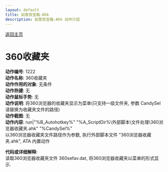 ```yaml
---
layout: default
title: 如意百宝箱-Ahk
description: 如意百宝箱-Ahk 动作介绍
---
```

<link rel="stylesheet" href="../actions/css/atom-one-light.min.css">
<script src="../actions/js/highlight.min.js"></script>
<script>hljs.highlightAll();</script>

[返回主页](../index.md)

# [](#header-2) 360收藏夹

**动作编号**: 1222  
**动作名称**: 360收藏夹  
**动作作用的对象**: 无条件  
**动作热键**: 无  
**动作鼠标手势**: 无  
**动作说明**: 将360浏览器的收藏夹显示为菜单(只支持一级文件夹, 参数 CandySel 请替换为收藏夹文件的路径)  
**动作截图**: 无  
**动作内容**: run|"%B_Autohotkey%" "%A_ScriptDir%\外部脚本\文件处理\360浏览器收藏夹.ahk" "%CandySel%"  
以360浏览器收藏夹文件路径作为参数, 执行外部脚本文件 "360浏览器收藏夹.ahk", ATA 内置动作  

**代码或详细解释**:  
读取360浏览器收藏夹文件 360sefav.dat, 将360浏览器收藏夹以菜单的形式显示.  
